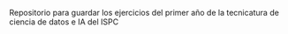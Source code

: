 Repositorio para guardar los ejercicios del primer año de la tecnicatura de ciencia de datos e IA del ISPC
